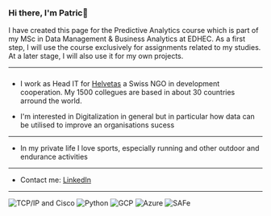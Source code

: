 ### Hi there, I'm Patric👋

I have created this page for the Predictive Analytics course which is part of my MSc in Data Management & Business Analytics at EDHEC.
As a first step, I will use the course exclusively for assignments related to my studies. At a later stage, I will also use it for my own projects.

---
### 
* I work as Head IT for [Helvetas](https://www.helvetas.org/en) a Swiss NGO in development cooperation. My 1500 collegues are based in about 30 countries arround the world.

* I'm interested in Digitalization in general but in particular how data can be utilised to improve an organisations sucess
---
* In my private life I love sports, especially running and other outdoor and endurance activities 
---
* Contact me: [LinkedIn](https://www.linkedin.com/in/patric-masar/)
---
![TCP/IP and Cisco](https://img.shields.io/badge/-TCP/IP-000000?style=flat&logo=cisco&logoColor=white)
![Python](https://img.shields.io/badge/-Python-000000?style=flat&logo=python)
![GCP](https://img.shields.io/badge/-GCP-000000?style=flat&logo=GCP)
![Azure](https://img.shields.io/badge/-Azure-000000?style=flat&logo=Azure)
![SAFe](https://img.shields.io/badge/-SAFe-000000?style=flat&logo=SAFe)

<!--
**patricmasar/patricmasar** is a ✨ _special_ ✨ repository because its `README.md` (this file) appears on your GitHub profile.

Here are some ideas to get you started:

- 🔭 I’m currently working on ...
- 🌱 I’m currently learning ...
- 👯 I’m looking to collaborate on ...
- 🤔 I’m looking for help with ...
- 💬 Ask me about ...
- 📫 How to reach me: ...
- 😄 Pronouns: ...
- ⚡ Fun fact: ...
-->
